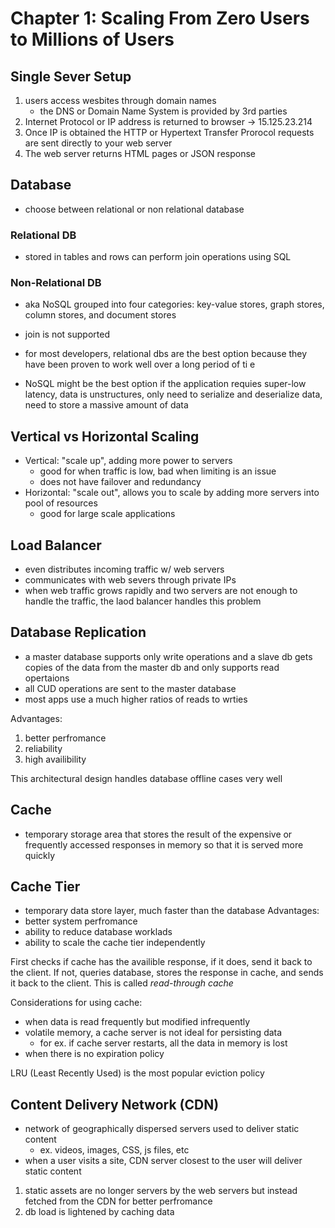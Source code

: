 # Chapter 1: Scaling From Zero Users to Millions of Users

## Single Sever Setup
1. users access wesbites through domain names
    - the DNS or Domain Name System is provided by 3rd parties
2. Internet Protocol or IP address is returned to browser -> 15.125.23.214
3. Once IP is obtained the HTTP or Hypertext Transfer Prorocol requests are sent directly to your web server
4. The web server returns HTML pages or JSON response

## Database
- choose between relational or non relational database

### Relational DB
- stored in tables and rows
can perform join operations using SQL

### Non-Relational DB
- aka NoSQL
grouped into four categories: key-value stores, graph stores, column stores, and document stores
- join is not supported

- for most developers, relational dbs are the best option because they have been proven to work well over a long period of ti e
- NoSQL might be the best option if the application requies super-low latency, data is unstructures, only need to serialize and deserialize data, need to store a massive amount of data

## Vertical vs Horizontal Scaling
- Vertical: "scale up", adding more power to servers
    - good for when traffic is low, bad when limiting is an issue
    - does not have failover and redundancy
- Horizontal: "scale out", allows you to scale by adding more servers into pool of resources
    - good for large scale applications

## Load Balancer
- even distributes incoming traffic w/ web servers
- communicates with web severs through private IPs
- when web traffic grows rapidly and two servers are not enough to handle the traffic, the laod balancer handles this problem

## Database Replication
- a master database supports only write operations and a slave db gets copies of the data from the master db and only supports read opertaions
- all CUD operations are sent to the master database
- most apps use a much higher ratios of reads to wrties

Advantages:
1. better perfromance
2. reliability
3. high availibility

This architectural design handles database offline cases very well

## Cache
- temporary storage area that stores the result of the expensive or frequently accessed responses in memory so that it is served more quickly

## Cache Tier
- temporary data store layer, much faster than the database
Advantages:
- better system perfromance
- ability to reduce database worklads
- ability to scale the cache tier independently

First checks if cache has the availible response, if it does, send it back to the client. If not, queries database, stores the response in cache, and sends it back to the client. This is called *read-through cache*

Considerations for using cache:
- when data is read frequently but modified infrequently
- volatile memory, a cache server is not ideal for persisting data
    - for ex. if cache server restarts, all the data in memory is lost
- when there is no expiration policy

LRU (Least Recently Used) is the most popular eviction policy

## Content Delivery Network (CDN)
- network of geographically dispersed servers used to deliver static content
    - ex. videos, images, CSS, js files, etc
- when a user visits a site, CDN server closest to the user will deliver static content

1. static assets are no longer servers by the web servers but instead fetched from the CDN for better perfromance
2. db load is lightened by caching data